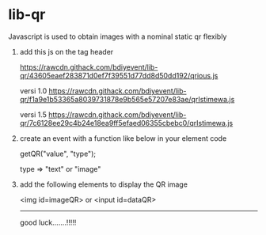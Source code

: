# lib-qr
Javascript is used to obtain images with a nominal static qr flexibly

1. add this js on the tag header

   https://rawcdn.githack.com/bdiyevent/lib-qr/43605eaef283871d0ef7f39551d77dd8d50dd192/qrious.js
   
   versi 1.0
   https://rawcdn.githack.com/bdiyevent/lib-qr/f1a9e1b53365a8039731878e9b565e57207e83ae/qrIstimewa.js
   
   versi 1.5
   https://rawcdn.githack.com/bdiyevent/lib-qr/7c6128ee29c4b24e18ea9ff5efaed06355cbebc0/qrIstimewa.js



2. create an event with a function like below in your element code

   getQR("value", "type");
   
   type => "text" or "image"



3. add the following elements to display the QR image

   \<img id=imageQR>
   or
   \<input id=dataQR>
   
   
   
   _____________________________________________________________________________________________________________________
   
   good luck.......!!!!!

